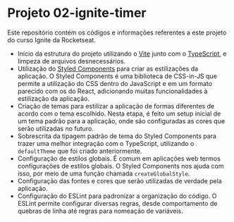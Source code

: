 # Projeto 02-ignite-timer

Este repositório contém os códigos e informações referentes a este projeto do curso Ignite da Rocketseat.

- Início da estrutura do projeto utilizando o [Vite](https://vitejs.dev/) junto com o [TypeScript](https://www.typescriptlang.org/), e limpeza de arquivos desnecessários.
- Utilização do [Styled Components](https://styled-components.com/) para criar as estilizações da aplicação. O Styled Components é uma biblioteca de CSS-in-JS que permite a utilização do CSS dentro do JavaScript e em um formato parecido com os do React, adicionando muitas funcionalidades à estilização da aplicação.
- Criação de temas para estilizar a aplicação de formas diferentes de acordo com o tema escolhido. Nesta etapa, é feito um setup inicial de um tema padrão para a aplicação, onde são configuradas as cores que serão utilizadas no futuro.
- Sobrescrita da tipagem padrão de tema do Styled Components para trazer uma melhor integração com o TypeScript, utilizando o `defaultTheme` que foi criado anteriormente.
- Configuração de estilos globais. É comum em aplicações web termos configurações de estilos globais. O Styled Components nos ajuda com isso, por meio de uma função chamada `createGlobalStyle`.
- Configuração das fontes e cores que serão utilizadas de verdade pela aplicação.
- Configuração do ESLint para padronizar a organização do código. O ESLint permite configurar diversas regras, desde comportamento de quebras de linha até regras para nomeação de variáveis.
